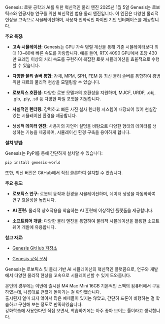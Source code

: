 Genesis: 로봇 공학과 AI를 위한 혁신적인 물리 엔진
2025년 1월 5일
Genesis는 로보틱스와 인공지능 연구를 위한 혁신적인 범용 물리 엔진입니다. 이 엔진은 다양한 물리적 현상을 고속으로 시뮬레이션하며, 사용자 친화적인 파이썬 기반 인터페이스를 제공합니다.

**주요 특징:**

- **고속 시뮬레이션:** Genesis는 GPU 가속 병렬 계산을 통해 기존 시뮬레이터보다 최대 10~80배 빠른 속도를 자랑합니다. 예를 들어, RTX 4090 GPU에서 초당 430만 프레임 이상의 처리 속도를 구현하여 복잡한 로봇 시뮬레이션을 효율적으로 수행할 수 있습니다. 

- **다양한 물리 솔버 통합:** 강체, MPM, SPH, FEM 등 최신 물리 솔버를 통합하여 광범위한 재료와 물리적 현상을 모델링할 수 있습니다. 

- **로보틱스 호환성:** 다양한 로봇 모델과의 호환성을 지원하며, MJCF, URDF, .obj, .glb, .ply, .stl 등 다양한 파일 포맷을 지원합니다. 

- **사실적인 렌더링:** 강력하고 빠른 사진 실사 렌더링 시스템이 내장되어 있어 현실감 있는 시뮬레이션 환경을 제공합니다. 

- **생성적 데이터 엔진:** 사용자의 자연어 설명을 바탕으로 다양한 형태의 데이터를 생성하는 기능을 제공하여, 시뮬레이션 환경 구축을 용이하게 합니다. 

**설치 방법:**

Genesis는 PyPI를 통해 간단하게 설치할 수 있습니다:

```bash
pip install genesis-world
```

또한, 최신 버전은 GitHub에서 직접 클론하여 설치할 수 있습니다. 

**주요 용도:**

- **로보틱스 연구:** 로봇의 동작과 환경을 시뮬레이션하며, 데이터 생성을 자동화하여 연구 효율성을 높입니다. 

- **AI 훈련:** 물리적 상호작용을 학습하는 AI 훈련에 이상적인 플랫폼을 제공합니다. 

- **소프트웨어 개발:** 다양한 물리 엔진을 통합하여 물리적 시뮬레이션을 활용한 소프트웨어 개발에 유용합니다. 

**참고 자료:**

- [Genesis GitHub 저장소](https://github.com/Genesis-Embodied-AI/Genesis)

- [Genesis 공식 문서](https://genesis-world.readthedocs.io/en/latest/)

Genesis는 로보틱스 및 물리 기반 AI 시뮬레이션의 혁신적인 플랫폼으로, 연구와 개발에서 다양한 물리적 현상을 고속으로 시뮬레이션할 수 있게 도와줍니다. 


본인의 경우에는 이번에 출시된 M4 Mac Mini 16GB 기본적인 스펙의 컴퓨터에서 구동하였는데, 나름대로 괜찮게 돌아가는 걸 확인했습니다.  
출시된지 얼마 되지 않아서 많은 예제들이 있지는 않았고, 간단히 드론이 비행하는 걸 학습하고 구현해 보는 정도로 만족하였습니다.  
강화학습에 사용한다면 직접 보면서, 학습하기에는 아주 좋아 보이는 툴이라고 생각합니다.